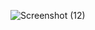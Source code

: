 ![Screenshot (12)](https://github.com/zaidbinnaveed/PfFall23/assets/142867727/2e4adb56-46d9-4c45-bfb0-4bb54a10b696)

